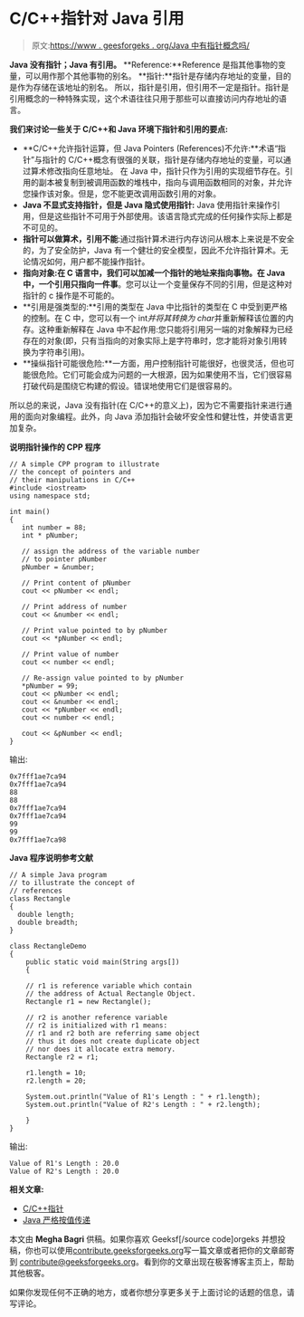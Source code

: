# C/C++指针对 Java 引用

> 原文:[https://www . geesforgeks . org/Java 中有指针概念吗/](https://www.geeksforgeeks.org/is-there-any-concept-of-pointers-in-java/)

**Java 没有指针；Java 有引用。**
**Reference:**Reference 是指其他事物的变量，可以用作那个其他事物的别名。
**指针:**指针是存储内存地址的变量，目的是作为存储在该地址的别名。
所以，指针是引用，但引用不一定是指针。指针是引用概念的一种特殊实现，这个术语往往只用于那些可以直接访问内存地址的语言。

**我们来讨论一些关于 C/C++和 Java 环境下指针和引用的要点:**

*   **C/C++允许指针运算，但 Java Pointers (References)不允许:**术语“指针”与指针的 C/C++概念有很强的关联，指针是存储内存地址的变量，可以通过算术修改指向任意地址。
    在 Java 中，指针只作为引用的实现细节存在。引用的副本被复制到被调用函数的堆栈中，指向与调用函数相同的对象，并允许您操作该对象。但是，您不能更改调用函数引用的对象。
*   **Java 不显式支持指针，但是 Java 隐式使用指针:** Java 使用指针来操作引用，但是这些指针不可用于外部使用。该语言隐式完成的任何操作实际上都是不可见的。
*   **指针可以做算术，引用不能**:通过指针算术进行内存访问从根本上来说是不安全的，为了安全防护，Java 有一个健壮的安全模型，因此不允许指针算术。无论情况如何，用户都不能操作指针。
*   **指向对象:**在 C 语言中，我们可以加减一个指针的地址来指向事物。在 Java 中，一个引用只指向**一件事**。您可以让一个变量保存不同的引用，但是这种对指针的 c 操作是不可能的。
*   **引用是强类型的:**引用的类型在 Java 中比指针的类型在 C 中受到更严格的控制。在 C 中，您可以有一个 int*并将其转换为 char*并重新解释该位置的内存。这种重新解释在 Java 中不起作用:您只能将引用另一端的对象解释为已经存在的对象(即，只有当指向的对象实际上是字符串时，您才能将对象引用转换为字符串引用)。
*   **操纵指针可能很危险:**一方面，用户控制指针可能很好，也很灵活，但也可能很危险。它们可能会成为问题的一大根源，因为如果使用不当，它们很容易打破代码是围绕它构建的假设。错误地使用它们是很容易的。

所以总的来说，Java 没有指针(在 C/C++的意义上)，因为它不需要指针来进行通用的面向对象编程。此外，向 Java 添加指针会破坏安全性和健壮性，并使语言更加复杂。

**说明指针操作的 CPP 程序**

```
// A simple CPP program to illustrate 
// the concept of pointers and 
// their manipulations in C/C++
#include <iostream>
using namespace std;

int main()
{
   int number = 88;    
   int * pNumber;  

   // assign the address of the variable number 
   // to pointer pNumber
   pNumber = &number;  

   // Print content of pNumber 
   cout << pNumber << endl;  

   // Print address of number
   cout << &number << endl;  

   // Print value pointed to by pNumber
   cout << *pNumber << endl; 

   // Print value of number
   cout << number << endl;   

   // Re-assign value pointed to by pNumber
   *pNumber = 99;            
   cout << pNumber << endl;  
   cout << &number << endl;  
   cout << *pNumber << endl; 
   cout << number << endl;  

   cout << &pNumber << endl; 
}
```

输出:

```
0x7fff1ae7ca94
0x7fff1ae7ca94
88
88
0x7fff1ae7ca94
0x7fff1ae7ca94
99
99
0x7fff1ae7ca98

```

**Java 程序说明参考文献**

```
// A simple Java program 
// to illustrate the concept of 
// references 
class Rectangle 
{
  double length;
  double breadth;
}

class RectangleDemo
{
    public static void main(String args[])
    {

    // r1 is reference variable which contain 
    // the address of Actual Rectangle Object.
    Rectangle r1 = new Rectangle();

    // r2 is another reference variable
    // r2 is initialized with r1 means:
    // r1 and r2 both are referring same object 
    // thus it does not create duplicate object 
    // nor does it allocate extra memory.
    Rectangle r2 = r1;

    r1.length = 10;
    r2.length = 20;

    System.out.println("Value of R1's Length : " + r1.length);
    System.out.println("Value of R2's Length : " + r2.length);

    }
}
```

输出:

```
Value of R1's Length : 20.0
Value of R2's Length : 20.0

```

**相关文章:**

*   [C/C++指针](https://www.geeksforgeeks.org/pointers-in-c-and-c-set-1-introduction-arithmetic-and-array/)
*   [Java 严格按值传递](https://www.geeksforgeeks.org/g-fact-31-java-is-strictly-pass-by-value/)

本文由 **Megha Bagri** 供稿。如果你喜欢 Geeksf[/source code]orgeks 并想投稿，你也可以使用[contribute.geeksforgeeks.org](http://contribute.geeksforgeeks.org)写一篇文章或者把你的文章邮寄到 contribute@geeksforgeeks.org。看到你的文章出现在极客博客主页上，帮助其他极客。

如果你发现任何不正确的地方，或者你想分享更多关于上面讨论的话题的信息，请写评论。